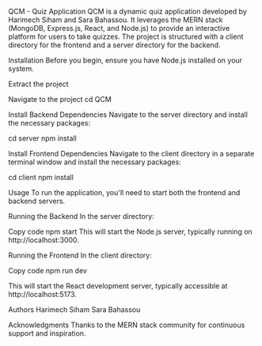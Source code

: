 QCM - Quiz Application
QCM is a dynamic quiz application developed by Harimech Siham and Sara Bahassou. It leverages the MERN stack (MongoDB, Express.js, React, and Node.js) to provide an interactive platform for users to take quizzes. The project is structured with a client directory for the frontend and a server directory for the backend.

Installation
Before you begin, ensure you have Node.js installed on your system.

Extract the project

Navigate to the project 
cd QCM

Install Backend Dependencies
Navigate to the server directory and install the necessary packages:

cd server
npm install

Install Frontend Dependencies
Navigate to the client directory in a separate terminal window and install the necessary packages:

cd client
npm install

Usage
To run the application, you'll need to start both the frontend and backend servers.

Running the Backend
In the server directory:

Copy code
npm start
This will start the Node.js server, typically running on http://localhost:3000.

Running the Frontend
In the client directory:

Copy code
npm run dev

This will start the React development server, typically accessible at http://localhost:5173.

Authors
Harimech Siham
Sara Bahassou

Acknowledgments
Thanks to the MERN stack community for continuous support and inspiration.
